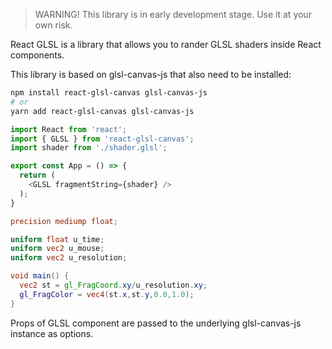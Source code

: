 > WARNING! This library is in early development stage. Use it at your own risk.

React GLSL is a library that allows you to rander GLSL shaders inside React components.

This library is based on glsl-canvas-js that also need to be installed:

```bash
npm install react-glsl-canvas glsl-canvas-js
# or
yarn add react-glsl-canvas glsl-canvas-js
```

```typescript
import React from 'react';
import { GLSL } from 'react-glsl-canvas';
import shader from './shader.glsl';

export const App = () => {
  return (
    <GLSL fragmentString={shader} />
  );
}
```

```glsl
precision mediump float;

uniform float u_time;
uniform vec2 u_mouse;
uniform vec2 u_resolution;

void main() {
  vec2 st = gl_FragCoord.xy/u_resolution.xy;
  gl_FragColor = vec4(st.x,st.y,0.0,1.0);
}
```


Props of GLSL component are passed to the underlying glsl-canvas-js instance as options.